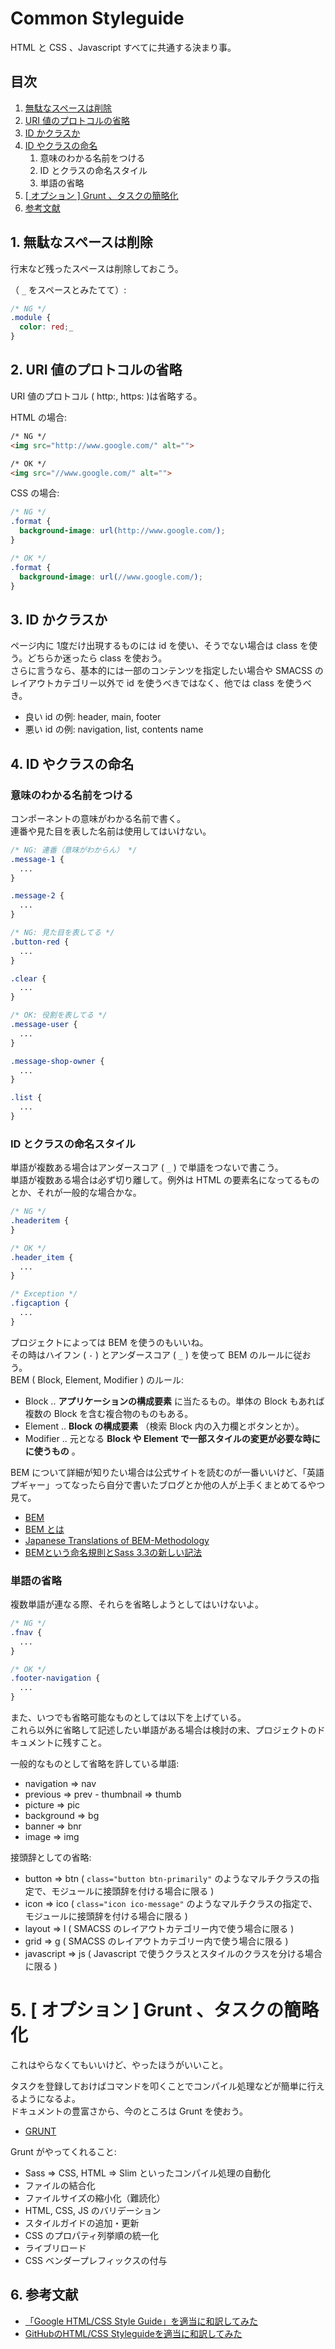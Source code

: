# Common Styleguide
HTML と CSS 、Javascript すべてに共通する決まり事。

## 目次
1. [無駄なスペースは削除](#delete-space)
2. [URI 値のプロトコルの省略](#omission-of-protocol)
3. [ID かクラスか](#id-vs-class)
4. [ID やクラスの命名](#naming)
    1. 意味のわかる名前をつける
    2. ID とクラスの命名スタイル
    3. 単語の省略
5. [[ オプション ] Grunt 、タスクの簡略化](#simplification-of-task)
6. [参考文献](#reference)

<a name="delete-space"></a>
## 1. 無駄なスペースは削除
行末など残ったスペースは削除しておこう。

（ `_` をスペースとみたてて）:

```css
/* NG */
.module {
  color: red;_
}
```

<a name="omission-of-protocol"></a>
## 2. URI 値のプロトコルの省略
URI 値のプロトコル ( http:, https: )は省略する。

HTML の場合:

```html
/* NG */
<img src="http://www.google.com/" alt="">

/* OK */
<img src="//www.google.com/" alt="">
```

CSS の場合:

```css
/* NG */
.format {
  background-image: url(http://www.google.com/);
}

/* OK */
.format {
  background-image: url(//www.google.com/);
}
```

<a name="#id-vs-class"></a>
## 3. ID かクラスか
ページ内に 1度だけ出現するものには id を使い、そうでない場合は class を使う。どちらか迷ったら class を使おう。  
さらに言うなら、基本的には一部のコンテンツを指定したい場合や SMACSS のレイアウトカテゴリー以外で id を使うべきではなく、他では class を使うべき。

- 良い id の例: header, main, footer
- 悪い id の例: navigation, list, contents name

<a name="naming"></a>
## 4. ID やクラスの命名
### 意味のわかる名前をつける
コンポーネントの意味がわかる名前で書く。  
連番や見た目を表した名前は使用してはいけない。

```css
/* NG: 連番（意味がわからん） */
.message-1 {
  ...
}

.message-2 {
  ...
}

/* NG: 見た目を表してる */
.button-red {
  ...
}

.clear {
  ...
}

/* OK: 役割を表してる */
.message-user {
  ...
}

.message-shop-owner {
  ...
}

.list {
  ...
}
```

### ID とクラスの命名スタイル
単語が複数ある場合はアンダースコア ( `_` ) で単語をつないで書こう。  
単語が複数ある場合は必ず切り離して。例外は HTML の要素名になってるものとか、それが一般的な場合かな。

```css
/* NG */
.headeritem {
}

/* OK */
.header_item {
  ...
}

/* Exception */
.figcaption {
  ...
}
```

プロジェクトによっては BEM を使うのもいいね。  
その時はハイフン ( `-` ) とアンダースコア ( `_` ) を使って BEM のルールに従おう。  
BEM ( Block, Element, Modifier ) のルール:

- Block .. **アプリケーションの構成要素** に当たるもの。単体の Block もあれば複数の Block を含む複合物のものもある。
- Element .. **Block の構成要素** （検索 Block 内の入力欄とボタンとか）。
- Modifier .. 元となる **Block や Element で一部スタイルの変更が必要な時にに使うもの** 。

BEM について詳細が知りたい場合は公式サイトを読むのが一番いいけど、「英語プギャー」ってなったら自分で書いたブログとか他の人が上手くまとめてるやつ見て。

- [BEM](http://bem.info/)
- [BEM とは](http://chroma.hatenablog.com/entry/2013/12/12/200817)
- [Japanese Translations of BEM-Methodology](https://github.com/juno/bem-methodology-ja)
- [BEMという命名規則とSass 3.3の新しい記法](http://blog.ruedap.com/2013/10/29/block-element-modifier)

### 単語の省略
複数単語が連なる際、それらを省略しようとしてはいけないよ。

```css
/* NG */
.fnav {
  ...
}

/* OK */
.footer-navigation {
  ...
}
```

また、いつでも省略可能なものとしては以下を上げている。  
これら以外に省略して記述したい単語がある場合は検討の末、プロジェクトのドキュメントに残すこと。

一般的なものとして省略を許している単語:

- navigation => nav
- previous => prev - thumbnail => thumb
- picture => pic
- background => bg
- banner => bnr
- image => img

接頭辞としての省略:

- button => btn ( `class="button btn-primarily"` のようなマルチクラスの指定で、モジュールに接頭辞を付ける場合に限る )
- icon => ico ( `class="icon ico-message"` のようなマルチクラスの指定で、モジュールに接頭辞を付ける場合に限る )
- layout => l ( SMACSS のレイアウトカテゴリー内で使う場合に限る )
- grid => g ( SMACSS のレイアウトカテゴリー内で使う場合に限る )
- javascript => js ( Javascript で使うクラスとスタイルのクラスを分ける場合に限る )

<a name="simplification-of-task"></a>
# 5. [ オプション ] Grunt 、タスクの簡略化
これはやらなくてもいいけど、やったほうがいいこと。

タスクを登録しておけばコマンドを叩くことでコンパイル処理などが簡単に行えるようになるよ。  
ドキュメントの豊富さから、今のところは Grunt を使おう。

- [GRUNT](http://gruntjs.com/)

Grunt がやってくれること:

- Sass => CSS, HTML => Slim といったコンパイル処理の自動化
- ファイルの結合化
- ファイルサイズの縮小化（難読化）
- HTML, CSS, JS のバリデーション
- スタイルガイドの追加・更新
- CSS のプロパティ列挙順の統一化
- ライブリロード
- CSS ベンダープレフィックスの付与

<a name="reference"></a>
## 6. 参考文献
- [「Google HTML/CSS Style Guide」を適当に和訳してみた](http://re-dzine.net/2012/05/google-htmlcss-style-guide/)
- [GitHubのHTML/CSS Styleguideを適当に和訳してみた](http://re-dzine.net/2012/09/github-htmlcss-styleguide/)
